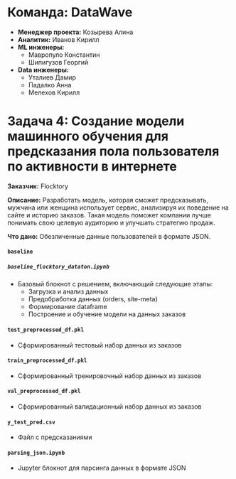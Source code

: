 # Команда: DataWave

- **Менеджер проекта:** Козырева Алина
- **Аналитик:** Иванов Кирилл
- **ML инженеры:**
  - Мавропуло Константин
  - Шипигузов Георгий
- **Data инженеры:**
  - Уталиев Дамир
  - Падалко Анна
  - Мелехов Кирилл
                    
# Задача 4: Создание модели машинного обучения для предсказания пола пользователя по активности в интернете

**Заказчик:** Flocktory

**Описание:** 
Разработать модель, которая сможет предсказывать, мужчина или женщина использует сервис, анализируя их поведение на сайте и историю заказов. Такая модель поможет компании лучше понимать свою целевую аудиторию и улучшать стратегию продаж.

**Что дано:** 
Обезличенные данные пользователей в формате JSON.


#### `baseline`

##### `baseline_flocktory_dataton.ipynb`
- Базовый блокнот с решением, включающий следующие этапы:
  - Загрузка и анализ данных
  - Предобработка данных (orders, site-meta)
  - Формирование dataframe
  - Построение и обучение модели на данных заказов

#### `test_preprocessed_df.pkl`
- Сформированный тестовый набор данных из заказов

#### `train_preprocessed_df.pkl`
- Сформированный тренировочный набор данных из заказов

#### `val_preprocessed_df.pkl`
- Сформированный валидационный набор данных из заказов

#### `y_test_pred.csv`
- Файл с предсказаниями

#### `parsing_json.ipynb`
- Jupyter блокнот для парсинга данных в формате JSON
